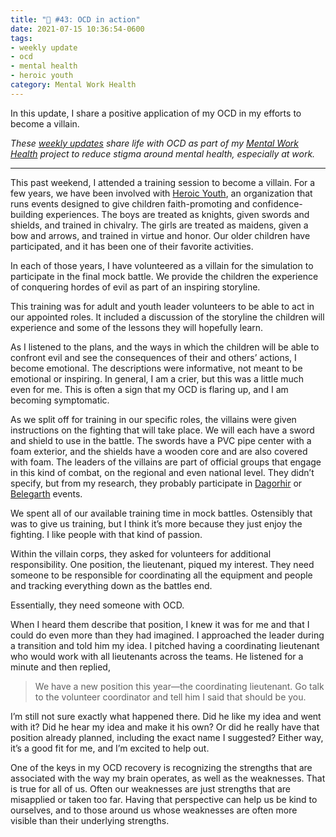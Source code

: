 ```yaml
---
title: "🧠 #43: OCD in action"
date: 2021-07-15 10:36:54-0600
tags:
- weekly update
- ocd
- mental health
- heroic youth
category: Mental Work Health
---
```


In this update, I share a positive application of my OCD in my efforts to become a villain.

_These [weekly updates](https://bennorris.com/tags/weekly-update/) share life with OCD as part of my [Mental Work Health](https://bennorris.com/mental-work-health) project to reduce stigma around mental health, especially at work._

***

This past weekend, I attended a training session to become a villain. For a few years, we have been involved with [Heroic Youth](https://bennorris.com/tags/heroic-youth/), an organization that runs events designed to give children faith-promoting and confidence-building experiences. The boys are treated as knights, given swords and shields, and trained in chivalry. The girls are treated as maidens, given a bow and arrows, and trained in virtue and honor. Our older children have participated, and it has been one of their favorite activities.

In each of those years, I have volunteered as a villain for the simulation to participate in the final mock battle. We provide the children the experience of conquering hordes of evil as part of an inspiring storyline.

This training was for adult and youth leader volunteers to be able to act in our appointed roles. It included a discussion of the storyline the children will experience and some of the lessons they will hopefully learn.

As I listened to the plans, and the ways in which the children will be able to confront evil and see the consequences of their and others’ actions, I become emotional. The descriptions were informative, not meant to be emotional or inspiring. In general, I am a crier, but this was a little much even for me. This is often a sign that my OCD is flaring up, and I am becoming symptomatic.

As we split off for training in our specific roles, the villains were given instructions on the fighting that will take place. We will each have a sword and shield to use in the battle. The swords have a PVC pipe center with a foam exterior, and the shields have a wooden core and are also covered with foam. The leaders of the villains are part of official groups that engage in this kind of combat, on the regional and even national level. They didn’t specify, but from my research, they probably participate in [Dagorhir](https://en.wikipedia.org/wiki/Dagorhir) or [Belegarth](https://en.wikipedia.org/wiki/Belegarth_Medieval_Combat_Society) events.

We spent all of our available training time in mock battles. Ostensibly that was to give us training, but I think it’s more because they just enjoy the fighting. I like people with that kind of passion.

Within the villain corps, they asked for volunteers for additional responsibility. One position, the lieutenant, piqued my interest. They need someone to be responsible for coordinating all the equipment and people and tracking everything down as the battles end.

Essentially, they need someone with OCD.

When I heard them describe that position, I knew it was for me and that I could do even more than they had imagined. I approached the leader during a transition and told him my idea. I pitched having a coordinating lieutenant who would work with all lieutenants across the teams. He listened for a minute and then replied,

> We have a new position this year—the coordinating lieutenant. Go talk to the volunteer coordinator and tell him I said that should be you.

I’m still not sure exactly what happened there. Did he like my idea and went with it? Did he hear my idea and make it his own? Or did he really have that position already planned, including the exact name I suggested? Either way, it’s a good fit for me, and I’m excited to help out.

One of the keys in my OCD recovery is recognizing the strengths that are associated with the way my brain operates, as well as the weaknesses. That is true for all of us. Often our weaknesses are just strengths that are misapplied or taken too far. Having that perspective can help us be kind to ourselves, and to those around us whose weaknesses are often more visible than their underlying strengths.


